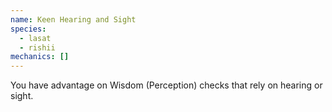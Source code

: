 ```yaml
---
name: Keen Hearing and Sight
species:
  - lasat
  - rishii
mechanics: []
---
```

You have advantage on Wisdom (Perception) checks that rely on hearing or sight.
